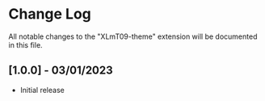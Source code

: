 # Change Log

All notable changes to the "XLmT09-theme" extension will be documented in this file.


## [1.0.0] - 03/01/2023

- Initial release
